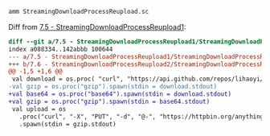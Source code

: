 ```bash
amm StreamingDownloadProcessReupload.sc
```


Diff from [7.5 - StreamingDownloadProcessReupload1](https://github.com/handsonscala/handsonscala/tree/master/examples/7.7.5%20-%20StreamingDownloadProcessReupload1):
```diff
diff --git a/7.5 - StreamingDownloadProcessReupload1/StreamingDownloadProcessReupload.sc b/7.6 - StreamingDownloadProcessReupload2/StreamingDownloadProcessReupload.sc
index a088334..142abbb 100644
--- a/7.5 - StreamingDownloadProcessReupload1/StreamingDownloadProcessReupload.sc	
+++ b/7.6 - StreamingDownloadProcessReupload2/StreamingDownloadProcessReupload.sc	
@@ -1,5 +1,6 @@
 val download = os.proc( "curl", "https://api.github.com/repos/lihaoyi/mill/releases").spawn()
-val gzip = os.proc("gzip").spawn(stdin = download.stdout)
+val base64 = os.proc("base64").spawn(stdin = download.stdout)
+val gzip = os.proc("gzip").spawn(stdin = base64.stdout)
 val upload = os
   .proc("curl", "-X", "PUT", "-d", "@-", "https://httpbin.org/anything")
   .spawn(stdin = gzip.stdout)
```